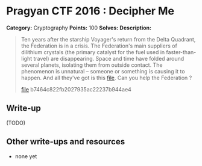 # Pragyan CTF 2016 : Decipher Me

**Category:** Cryptography
**Points:** 100
**Solves:** 
**Description:**

>  Ten years after the starship Voyager's return from the Delta Quadrant, the Federation is in a crisis. The Federation's main suppliers of dilithium crystals (the primary catalyst for the fuel used in faster-than-light travel) are disappearing. Space and time have folded around several planets, isolating them from outside contact. The phenomenon is unnatural – someone or something is causing it to happen. And all they've got is this [file](./file). Can you help the Federation ?
> 
>   [file](./file)  b7464c822fb2027935ac22237b944ae4


## Write-up

(TODO)

## Other write-ups and resources

* none yet
